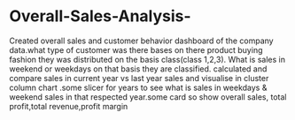 # Overall-Sales-Analysis-
Created overall sales and customer behavior dashboard of the company  data.what type of customer was there bases on there product buying fashion they was distributed on the basis class(class 1,2,3). What is sales in weekend or weekdays on that basis they are classified. calculated and compare sales in current year vs last year sales  and visualise in cluster column chart .some slicer for years to see what is sales in weekdays &amp; weekend sales in that respected year.some card so show overall sales, total profit,total revenue,profit margin
